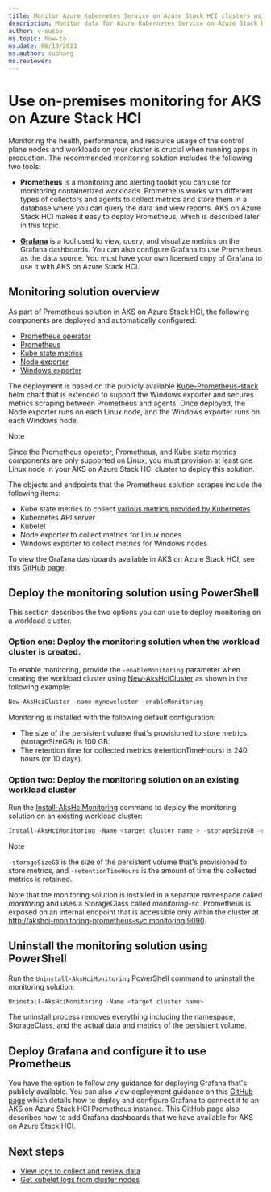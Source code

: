 ```yaml
---
title: Monitor Azure Kubernetes Service on Azure Stack HCI clusters using on-premises monitoring
description: Monitor data for Azure Kubernetes Service on Azure Stack HCI clusters using on-premises monitoring
author: v-susbo
ms.topic: how-to
ms.date: 06/10/2021
ms.author: subharg
ms.reviewer: 
---
```


# Use on-premises monitoring for AKS on Azure Stack HCI

Monitoring the health, performance, and resource usage of the control plane nodes and workloads on your cluster is crucial when running apps in production. The recommended monitoring solution includes the following two tools:

- **Prometheus** is a monitoring and alerting toolkit you can use for monitoring containerized workloads. Prometheus works with different types of collectors and agents to collect metrics and store them in a database where you can query the data and view reports. AKS on Azure Stack HCI makes it easy to deploy Prometheus, which is described later in this topic.

- [**Grafana**](https://github.com/grafana/grafana) is a tool used to view, query, and visualize metrics on the Grafana dashboards. You can also configure Grafana to use Prometheus as the data source. You must have your own licensed copy of Grafana to use it with AKS on Azure Stack HCI.

## Monitoring solution overview

As part of Prometheus solution in AKS on Azure Stack HCI, the following components are deployed and automatically configured:

- [Prometheus operator](https://github.com/prometheus-operator/prometheus-operator)
- [Prometheus](https://github.com/prometheus/prometheus)
- [Kube state metrics](https://github.com/kubernetes/kube-state-metrics)
- [Node exporter](https://github.com/prometheus/node_exporter)
- [Windows exporter](https://github.com/prometheus-community/windows_exporter)

The deployment is based on the publicly available [Kube-Prometheus-stack](https://github.com/prometheus-community/helm-charts/tree/main/charts/kube-prometheus-stack) helm chart that is extended to support the Windows exporter and secures metrics scraping between Prometheus and agents. Once deployed, the Node exporter runs on each Linux node, and the Windows exporter runs on each Windows node.

> [!NOTE]
> Since the Prometheus operator, Prometheus, and Kube state metrics components are only supported on Linux, you must provision at least one Linux node in your AKS on Azure Stack HCI cluster to deploy this solution. 

The objects and endpoints that the Prometheus solution scrapes include the following items:

- Kube state metrics to collect [various metrics provided by Kubernetes](https://github.com/kubernetes/kube-state-metrics/tree/master/docs#exposed-metrics) 
- Kubernetes API server
- Kubelet
- Node exporter to collect metrics for Linux nodes
- Windows exporter to collect metrics for Windows nodes

To view the Grafana dashboards available in AKS on Azure Stack HCI, see this [GitHub page](https://github.com/microsoft/AKS-HCI-Apps/blob/main/Monitoring/Grafana.md#grafana-dashboards-available-in-aks-hci).

## Deploy the monitoring solution using PowerShell

This section describes the two options you can use to deploy monitoring on a workload cluster.

### Option one: Deploy the monitoring solution when the workload cluster is created.

To enable monitoring, provide the `-enableMonitoring` parameter when creating the workload cluster using [New-AksHciCluster](./new-akshcicluster.md) as shown in the following example:

```powershell
New-AksHciCluster -name mynewcluster -enableMonitoring
```

Monitoring is installed with the following default configuration:

- The size of the persistent volume that's provisioned to store metrics (storageSizeGB) is 100 GB.
- The retention time for collected metrics (retentionTimeHours) is 240 hours (or 10 days).

### Option two: Deploy the monitoring solution on an existing workload cluster 

Run the [Install-AksHciMonitoring](./install-akshcimonitoring.md) command to deploy the monitoring solution on an existing workload cluster:

```powershell
Install-AksHciMonitoring -Name <target cluster name > -storageSizeGB -retentionTimeHours <retention time for collected metrics>
```
> [!NOTE]
> `-storageSizeGB` is the size of the persistent volume that's provisioned to store metrics, and `-retentionTimeHours` is the amount of time the collected metrics is retained.

Note that the monitoring solution is installed in a separate namespace called _monitoring_ and uses a StorageClass called _monitoring-sc_. Prometheus is exposed on an internal endpoint that is accessible only within the cluster at http://akshci-monitoring-prometheus-svc.monitoring:9090.

## Uninstall the monitoring solution using PowerShell

Run the `Uninstall-AksHciMonitoring` PowerShell command to uninstall the monitoring solution:

```powershell  
Uninstall-AksHciMonitoring -Name <target cluster name>
```

The uninstall process removes everything including the namespace, StorageClass, and the actual data and metrics of the persistent volume.  

## Deploy Grafana and configure it to use Prometheus

You have the option to follow any guidance for deploying Grafana that's publicly available. You can also view deployment guidance on this [GitHub page](https://github.com/microsoft/AKS-HCI-Apps/blob/main/Monitoring/Grafana.md) which details how to deploy and configure Grafana to connect it to an AKS on Azure Stack HCI Prometheus instance. This GitHub page also describes how to add Grafana dashboards that we have available for AKS on Azure Stack HCI.

## Next steps
- [View logs to collect and review data](./view-logs.md)
- [Get kubelet logs from cluster nodes](./get-kubelet-logs.md)